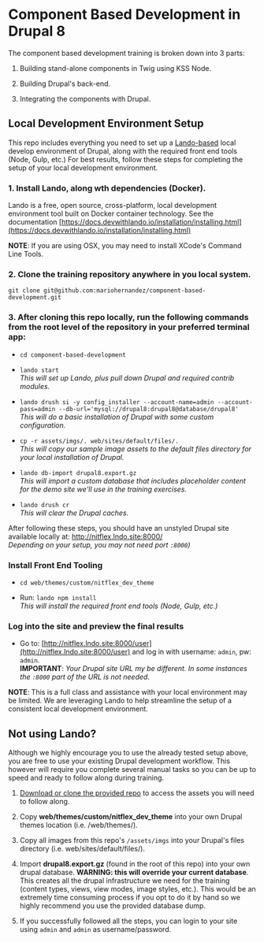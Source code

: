 # Component Based Development in Drupal 8
The component based development training is broken down into 3 parts:

1. Building stand-alone components in Twig using KSS Node.

2. Building Drupal's back-end.

2. Integrating the components with Drupal.

## Local Development Environment Setup

This repo includes everything you need to set up a [Lando-based](https://docs.devwithlando.io/) local develop environment of Drupal, along with the required front end tools (Node, Gulp, etc.) For best results, follow these steps for completing the setup of your local development environment.

### 1. Install Lando, along wth dependencies (Docker).
Lando is a free, open source, cross-platform, local development environment tool built on Docker container technology. See the documentation [https://docs.devwithlando.io/installation/installing.html](https://docs.devwithlando.io/installation/installing.html)

**NOTE**: If you are using OSX, you may need to install XCode's Command Line Tools.

### 2. Clone the training repository anywhere in you local system.
`git clone git@github.com:mariohernandez/component-based-development.git`

### 3. After cloning this repo locally, run the following commands from the root level of the repository in your preferred terminal app:

- `cd component-based-development`

- `lando start`<br />_This will set up Lando, plus pull down Drupal and required contrib modules._

- `lando drush si -y config_installer --account-name=admin --account-pass=admin --db-url='mysql://drupal8:drupal8@database/drupal8'`<br />_This will do a basic installation of Drupal with some custom configuration._

- `cp -r assets/imgs/. web/sites/default/files/.`<br />_This will copy our sample image assets to the default files directory for your local installation of Drupal._

- `lando db-import drupal8.export.gz`<br />_This will import a custom database that includes placeholder content for the demo site we'll use in the training exercises._

- `lando drush cr`<br />_This will clear the Drupal caches._

After following these steps, you should have an unstyled Drupal site available locally at: http://nitflex.lndo.site:8000/<br />_Depending on your setup, you may not need port `:8000`)_

### Install Front End Tooling

- `cd web/themes/custom/nitflex_dev_theme`

- Run: `lando npm install`<br />_This will install the required front end tools (Node, Gulp, etc.)_

### Log into the site and preview the final results
- Go to: [http://nitflex.lndo.site:8000/user](http://nitflex.lndo.site:8000/user) and log in with username: `admin`, pw: `admin`.<br />**IMPORTANT**: _Your Drupal site URL my be different.  In some instances the `:8000` part of the URL is not needed_.

<!-- Removing this for now.  We may just do a demo during training of the complete theme. -->
<!-- - Go to: [http://nitflex.lndo.site:8000/admin/appearance](http://nitflex.lndo.site:8000/admin/appearance) and set the default theme to be the **Nitflex** theme. Return to the homepage.
- You should now see a styled version of the site! Switch the site back to the Nitflex **DEV** theme, and now let's get crackin' making it look as pretty as the finished Nitflex theme! -->

**NOTE**:  This is a full class and assistance with your local environment may be limited. We are leveraging Lando to help streamline the setup of a consistent local development environment.


## Not using Lando?

Although we highly encourage you to use the already tested setup above, you are free to use your existing Drupal development workflow.  This however will require you complete several manual tasks so you can be up to speed and ready to follow along during training.

1. [Download or clone the provided repo](https://github.com/mariohernandez/component-based-development) to access the assets you will need to follow along.

2. Copy **web/themes/custom/nitflex_dev_theme** into your own Drupal themes location (i.e. /web/themes/).

3. Copy all images from this repo's `/assets/imgs` into your Drupal's files directory (i.e. web/sites/default/files/).

4. Import **drupal8.export.gz** (found in the root of this repo) into your own drupal database. **WARNING: this will override your current database**.  This creates all the drupal infrastructure we need for the training (content types, views, view modes, image styles, etc.).  This would be an extremely time consuming process if you opt to do it by hand so we highly recommend you use the provided database dump.

5. If you successfully followed all the steps, you can login to your site using `admin` and `admin` as username/password.

<!-- TODO: Commenting for now until documentation is complete. -->
<!-- ## Workshop exercises:

[Component based development exercises](https://mariohernandez.gitbooks.io/components-training/). -->
